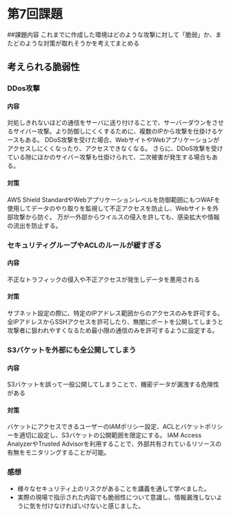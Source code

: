 # 第7回課題
##課題内容
これまでに作成した環境はどのような攻撃に対して「脆弱」か、またどのような対策が取れそうかを考えてまとめる

## 考えられる脆弱性

### DDos攻撃
#### 内容
対処しきれないほどの通信をサーバに送り付けることで、サーバーダウンをさせるサイバー攻撃。より防御しにくくするために、複数のIPから攻撃を仕掛けるケースもある。
DDoS攻撃を受けた場合、WebサイトやWebアプリケーションがアクセスしにくくなったり、アクセスできなくなる。
さらに、DDoS攻撃を受けている隙にほかのサイバー攻撃も仕掛けられて、二次被害が発生する場合もある。

#### 対策
AWS Shield StandardやWebアプリケーションレベルを防御範囲にもつWAFを使用してデータのやり取りを監視して不正アクセスを防止し、Webサイトを外部攻撃から防ぐ。
万が一外部からウイルスの侵入を許しても、感染拡大や情報の流出を防止する。

### セキュリティグループやACLのルールが緩すぎる
#### 内容
不正なトラフィックの侵入や不正アクセスが発生しデータを悪用される

#### 対策
サブネット設定の際に、特定のIPアドレス範囲からのアクセスのみを許可する。全IPアドレスからSSHアクセスを許可したり、無闇にポートを公開してしまうと
攻撃者に狙われやすくなるため最小限の通信のみを許可するように設定する。

### S3バケットを外部にも全公開してしまう
#### 内容
S3バケットを誤って一般公開してしまうことで、機密データが漏洩する危険性がある

#### 対策
バケットにアクセスできるユーザーのIAMポリシー設定、ACLとバケットポリシーを適切に設定し、S3バケットの公開範囲を限定にする。
IAM Access AnalyzerやTrusted Advisorを利用することで、外部共有されているリソースの有無をモニタリングすることが可能。


### 感想
- 様々なセキュリティ上のリスクがあることを講義を通して学べました。
- 実際の現場で指示された内容でも脆弱性について意識し、情報漏洩しないように気を付けなければいけないと感じました。